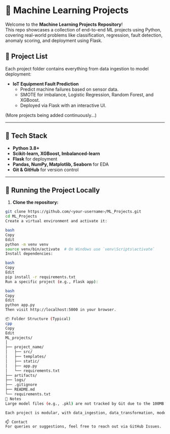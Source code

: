 # 🧠 Machine Learning Projects

Welcome to the **Machine Learning Projects Repository**!  
This repo showcases a collection of end-to-end ML projects using Python, covering real-world problems like classification, regression, fault detection, anomaly scoring, and deployment using Flask.

## 📁 Project List

Each project folder contains everything from data ingestion to model deployment:

- **IoT Equipment Fault Prediction**
  - Predict machine failures based on sensor data.
  - SMOTE for imbalance, Logistic Regression, Random Forest, and XGBoost.
  - Deployed via Flask with an interactive UI.

(More projects being added continuously...)

---

## 🧰 Tech Stack

- **Python 3.8+**
- **Scikit-learn, XGBoost, Imbalanced-learn**
- **Flask** for deployment
- **Pandas, NumPy, Matplotlib, Seaborn** for EDA
- **Git & GitHub** for version control

---

## 🚀 Running the Project Locally

1. **Clone the repository:**

```bash
git clone https://github.com/<your-username>/ML_Projects.git
cd ML_Projects
Create a virtual environment and activate it:

bash
Copy
Edit
python -m venv venv
source venv/bin/activate  # On Windows use `venv\Scripts\activate`
Install dependencies:

bash
Copy
Edit
pip install -r requirements.txt
Run a specific project (e.g., Flask app):

bash
Copy
Edit
python app.py
Then visit http://localhost:5000 in your browser.

📦 Folder Structure (Typical)
cpp
Copy
Edit
ML_projects/
│
├── project_name/
│   ├── src/
│   ├── templates/
│   ├── static/
│   ├── app.py
│   └── requirements.txt
├── artifacts/
├── logs/
├── .gitignore
├── README.md
└── requirements.txt
📌 Notes
Large model files (e.g., .pkl) are not tracked by Git due to the 100MB limit. Use Git LFS if needed.

Each project is modular, with data_ingestion, data_transformation, model_trainer, and predict_pipeline components.

📫 Contact
For queries or suggestions, feel free to reach out via GitHub Issues.
